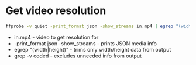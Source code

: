 # Get video resolution

```bash
ffprobe -v quiet -print_format json -show_streams in.mp4 | egrep "(width|height)" | grep -v coded
```

- in.mp4 - video to get resolution for
- -print_format json -show_streams - prints JSON media info
- egrep "(width|height)" - trims only width/height data from output
- grep -v coded - excludes unneeded info from output
